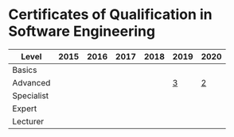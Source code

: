 # Certificates of Qualification in Software Engineering

| Level      | 2015 | 2016 | 2017 | 2018 | 2019 | 2020 |
| ---------- | ---- | ---- | ---- | ---- | ---- | ---- |
| Basics     |      |      |      |      |      |      |
| Advanced   |      |      |      |      | [3](2-Advanced/2019/README.md) | [2](2-Advanced/2020/README.md) |
| Specialist |      |      |      |      |      |      |
| Expert     |      |      |      |      |      |      |
| Lecturer   |      |      |      |      |      |      |

